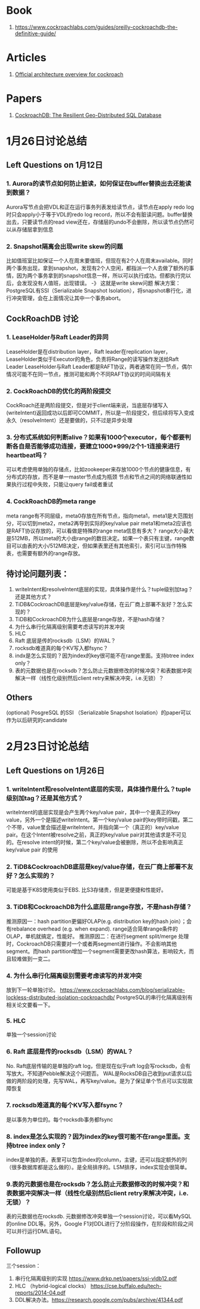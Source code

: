 # Book
1. https://www.cockroachlabs.com/guides/oreilly-cockroachdb-the-definitive-guide/

# Articles
1. [Official architecture overview for cockroach](https://www.cockroachlabs.com/docs/stable/architecture/overview.html)


# Papers
1. [CockroachDB: The Resilient Geo-Distributed SQL Database](https://dl.acm.org/doi/pdf/10.1145/3318464.3386134)

# 1月26日讨论总结


## Left Questions on 1月12日 
### 1. Aurora的读节点如何防止脏读，如何保证在buffer替换出去还能读到数据？
Aurora写节点会把VDL和正在运行事务列表发给读节点，读节点在apply redo log时只会apply小于等于VDL的redo log record，所以不会有脏读问题。buffer替换出去，只要读节点的read view还在，存储层的undo不会删除，所以读节点仍然可以从存储层拿到信息

### 2. Snapshot隔离会出现write skew的问题
比如值班室比如保证一个人在周末要值班，但现在有2个人在周末available。同时两个事务出现，拿到snapshot，发现有2个人空闲，都指派一个人去做了额外的事情，因为两个事务拿到的snapshot信息一样，所以可以执行成功。但都执行完以后，会发现没有人值班，出现错误。 -》 这就是write skew问题
解决方案：PostgreSQL有SSI（Serializable Snapshot Isolation），将snapshot串行化，进行冲突管理，会在上面情况让其中一个事务abort。

## CockRoachDB 讨论
### 1. LeaseHolder与Raft Leader的异同
LeaseHolder是在distribution layer，Raft leader在replication layer，LeaseHolder类似于Executor的角色，负责将Range的读写操作发送给Raft Leader
LeaseHolder与Raft Leader都是RAFT协议，两者通常在同一节点，偶尔情况可能不在同一节点，推测可能和两个不同RAFT协议的时间间隔有关


### 2. CockRoachDB的优化的两阶段提交
CockRoach还是两阶段提交，但是对于client端来说，当底层存储写入(writeIntent)返回成功以后即可COMMIT，所以是一阶段提交，但后续将写入变成永久（resolveIntent）还是要做的，只不过是异步处理

### 3. 分布式系统如何判断alive？如果有1000个executor，每个都要判断各自是否能够成功连接，要建立1000*999/2个1-1连接来进行heartbeat吗？
可以考虑使用单独的存储点，比如zookeeper来存放1000个节点的健康信息，有分布式的存放，而不是单一master节点成为瓶颈
节点和节点之间的网络联通性如果执行过程中失败，只能让query fail或者重试

### 4. CockRoachDB的meta range
meta range有不同层级，meta0存放在所有节点，指向meta1，meta1是大范围划分，可以切到meta2，meta2再导到实际的key/value pair
meta1和meta2应该也是RAFT协议存放的，可以看做是特殊的range
meta信息有多大？ range大小最大是512MB，所以meta的大小由range的数目决定。如果一个表只有主键，range数目可以由表的大小/512MB决定，但如果表里还有其他索引，索引可以当作特殊表，也需要有额外的range存放。


## 待讨论问题列表： 
1. writeIntent和resolveIntent底层的实现，具体操作是什么？tuple级别加tag？还是其他方式？
2. TiDB&CockroachDB底层是key/value存储，在云厂商上部署不友好？怎么实现的？ 
3. TiDB和CockroachDB为什么底层是range存放，不是hash存储？
4. 为什么串行化隔离级别需要考虑读写的并发冲突
5. HLC
6. Raft 底层是传的rocksdb（LSM）的WAL？
7. rocksdb难道真的每个KV写入都fsync？
8. indx是怎么实现的？因为index的key很可能不在range里面。支持btree index only？
9. 表的元数据也是在rocksdb？怎么防止元数据修改的时候冲突？和表数据冲突解决一样（线性化级别然后client retry来解决冲突，i.e.无锁）？

## Others
(optional) PosgreSQL 的SSI （Serializable Snapshot Isolation）的paper可以作为以后研究的candidate


# 2月23日讨论总结

## Left Questions on 1月26日 
### 1. writeIntent和resolveIntent底层的实现，具体操作是什么？tuple级别加tag？还是其他方式？
writeIntent的底层实现是会产生两个key/value pair，其中一个是真正的key value，另外一个是描述writeIntent。第一个key/value pair的key带时间戳，第二个不带，value里会描述是writeIntent，并指向第一个（真正的）key/value pair。在这个Intent被resolve之前，真正的key/value pair对其他请求是不可见的。在resolve intent的时候，第二个key/value会被删除，所以不会影响真正key/value pair 的使用

### 2. TiDB&CockroachDB底层是key/value存储，在云厂商上部署不友好？怎么实现的？
可能是基于K8S使用类似于EBS. 比S3存储贵，但是更便捷和性能好。

### 3. TiDB和CockroachDB为什么底层是range存放，不是hash存储？
 推测原因一：hash partition更偏好OLAP(e.g. distribution key的hash join）；会有rebalance overhead (e.g. when expand).
   range适合简单range条件的OLAP，单机就搞定，性能好。 
 推测原因二：在进行segment split/merge 处理时，CockroachDB只需要对一个或者两segment进行操作。不会影响其他segment。而hash partition增加一个segment需要更改hash算法，影响较大，而且较难做到一变二。
 
### 4.  为什么串行化隔离级别需要考虑读写的并发冲突
 放到下一轮单独讨论。
 https://www.cockroachlabs.com/blog/serializable-lockless-distributed-isolation-cockroachdb/
 PostgreSQL的串行化隔离级别有相关论文要看一下。
 
### 5. HLC
 单独一个session讨论
 
### 6. Raft 底层是传的rocksdb（LSM）的WAL？
No. Raft底层传输的是单独的raft log，但是现在似乎raft log会写rocksdb，会有写放大。不知道Pebble解决这个问题否。 WAL是RocksDB自己收到put请求以后做的两阶段的处理，先写WAL，再写key/value。是为了保证单个节点可以实现故障恢复

### 7. rocksdb难道真的每个KV写入都fsync？
是以事务为单位的。每个rocksdb事务都fsync

### 8. index是怎么实现的？因为index的key很可能不在range里面。支持btree index only？
index是单独的表，表里可以包含index的column，主键，还可以指定额外的列（很多数据库都是这么做的）。是全局排序的。LSM排序，index实现会很简单。

### 9.表的元数据也是在rocksdb？怎么防止元数据修改的时候冲突？和表数据冲突解决一样（线性化级别然后client retry来解决冲突，i.e.无锁）？
表的元数据也在rocksdb. 元数据修改冲突单独一个session讨论，可以看MySQL 的online DDL等。另外，Google F1对DDL进行了分阶段操作，在阶段和阶段之间可以并行运行DML语句。


## Followup

三个session：
1. 串行化隔离级别的实现 https://www.drkp.net/papers/ssi-vldb12.pdf
2. HLC （hybrid-logical clocks）  https://cse.buffalo.edu/tech-reports/2014-04.pdf
3. DDL解决办法。https://research.google.com/pubs/archive/41344.pdf
